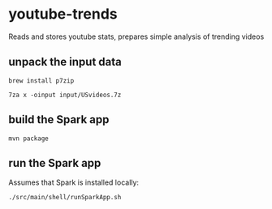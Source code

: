 # youtube-trends
Reads and stores youtube stats, prepares simple analysis of trending videos

## unpack the input data
`brew install p7zip`

`7za x -oinput input/USvideos.7z`

## build the Spark app
`mvn package` 

## run the Spark app
Assumes that Spark is installed locally:

`./src/main/shell/runSparkApp.sh` 